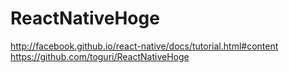 # ReactNativeHoge
http://facebook.github.io/react-native/docs/tutorial.html#content
https://github.com/toguri/ReactNativeHoge

